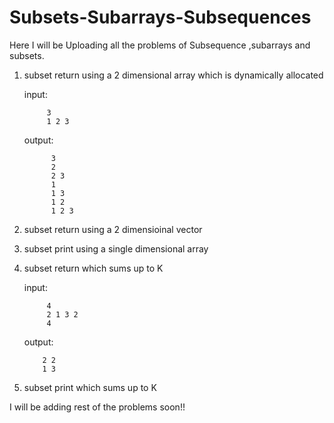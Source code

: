 # Subsets-Subarrays-Subsequences
Here I will be Uploading all the problems of Subsequence ,subarrays and subsets.

1. subset return using a 2 dimensional array which is dynamically allocated
    
    
    input:
           
            3
            1 2 3
     output:

             3
             2
             2 3
             1
             1 3
             1 2
             1 2 3
2. subset return using a 2 dimensioinal vector
3. subset print using a single dimensional array
4. subset return which sums up to K
    
     
     input: 
     
            4
            2 1 3 2
            4
     
     output:
     
           2 2 
           1 3
           
5. subset print which sums up to K

I will be adding rest of the problems soon!!

